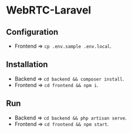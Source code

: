 # WebRTC-Laravel

## Configuration

-   Frontend => `cp .env.sample .env.local`.

## Installation

-   Backend => `cd backend && composer install`.
-   Frontend => `cd frontend && npm i`.

## Run

-   Backend => `cd backend && php artisan serve`.
-   Frontend => `cd frontend && npm start`.
